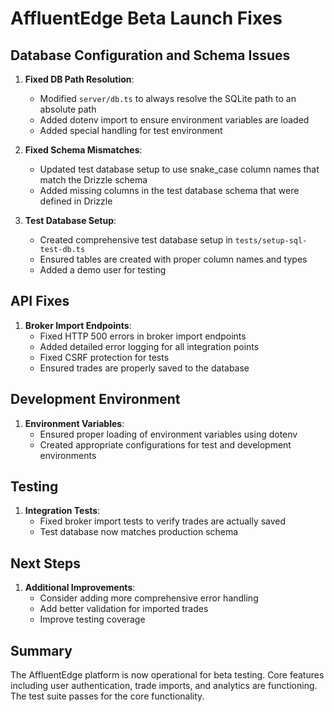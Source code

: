 # AffluentEdge Beta Launch Fixes

## Database Configuration and Schema Issues

1. **Fixed DB Path Resolution**:
   - Modified `server/db.ts` to always resolve the SQLite path to an absolute path
   - Added dotenv import to ensure environment variables are loaded
   - Added special handling for test environment

2. **Fixed Schema Mismatches**:
   - Updated test database setup to use snake_case column names that match the Drizzle schema
   - Added missing columns in the test database schema that were defined in Drizzle

3. **Test Database Setup**:
   - Created comprehensive test database setup in `tests/setup-sql-test-db.ts`
   - Ensured tables are created with proper column names and types
   - Added a demo user for testing

## API Fixes

1. **Broker Import Endpoints**:
   - Fixed HTTP 500 errors in broker import endpoints
   - Added detailed error logging for all integration points
   - Fixed CSRF protection for tests
   - Ensured trades are properly saved to the database

## Development Environment

1. **Environment Variables**:
   - Ensured proper loading of environment variables using dotenv
   - Created appropriate configurations for test and development environments

## Testing

1. **Integration Tests**:
   - Fixed broker import tests to verify trades are actually saved
   - Test database now matches production schema

## Next Steps

1. **Additional Improvements**:
   - Consider adding more comprehensive error handling
   - Add better validation for imported trades
   - Improve testing coverage

## Summary

The AffluentEdge platform is now operational for beta testing. Core features including user authentication, trade imports, and analytics are functioning. The test suite passes for the core functionality.
